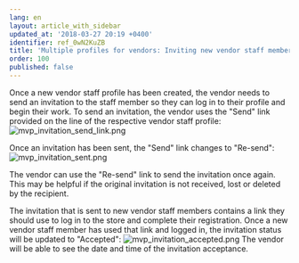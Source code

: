 ```yaml
---
lang: en
layout: article_with_sidebar
updated_at: '2018-03-27 20:19 +0400'
identifier: ref_0wN2KuZB
title: 'Multiple profiles for vendors: Inviting new vendor staff members to log in'
order: 100
published: false
---
```

Once a new vendor staff profile has been created, the vendor needs to send an invitation to the staff member so they can log in to their profile and begin their work. To send an invitation, the vendor uses the "Send" link provided on the line of the respective vendor staff profile:
![mvp_invitation_send_link.png]({{site.baseurl}}/attachments/ref_6X7UpEq6/mvp_invitation_send_link.png)

Once an invitation has been sent, the "Send" link changes to "Re-send": 
![mvp_invitation_sent.png]({{site.baseurl}}/attachments/ref_6X7UpEq6/mvp_invitation_sent.png)

The vendor can use the "Re-send" link to send the invitation once again. This may be helpful if the original invitation is not received, lost or deleted by the recipient.

The invitation that is sent to new vendor staff members contains a link they should use to log in to the store and complete their registration. Once a new vendor staff member has used that link and logged in, the invitation status will be updated to "Accepted":
![mvp_invitation_accepted.png]({{site.baseurl}}/attachments/ref_6X7UpEq6/mvp_invitation_accepted.png)
The vendor will be able to see the date and time of the invitation acceptance.
